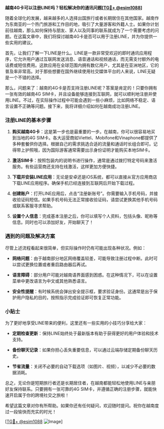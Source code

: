**越南4G卡可以注册LINE吗？轻松解决你的通讯问题[[TG💪+ @esim1088](https://t.me/s/esim1088)]**

随着全球化的发展，越来越多的人选择出国旅行或者长期居住在其他国家。越南作为东南亚的一个热门旅游和工作目的地，吸引了大量游客和外籍人士。如果你计划前往越南，那么如何保持与朋友、家人以及同事的联系就成为了一个需要考虑的问题。在这篇文章中，我们将探讨越南4G卡是否可以用于注册LINE，并为你提供一些实用的建议。

首先，让我们了解一下LINE是什么。LINE是一款非常受欢迎的即时通讯应用程序，它允许用户通过互联网发送消息、语音通话和视频通话，而无需支付额外的电话费或短信费用。这款应用在全球范围内拥有数亿用户，尤其是在亚洲地区，它的普及率非常高。对于那些想要在国外继续使用社交媒体平台的人来说，LINE无疑是一个不错的选择。

那么，问题来了：越南的4G卡是否支持注册LINE呢？答案是肯定的！只要你拥有一张有效的越南4G SIM卡，并且设备能够连接到互联网，就可以顺利地注册并使用LINE。不过，在实际操作过程中可能会遇到一些小麻烦，比如网络不稳定、语言设置不正确等问题。接下来，我将详细介绍如何在越南成功注册LINE。

### 注册LINE的基本步骤

1. **购买越南4G卡**：这是第一步也是最重要的一步。在越南，你可以很容易地买到当地的4G SIM卡。各大运营商如Viettel、Mobifone和Vinaphone都提供了多种套餐供你选择。根据自己的需求挑选合适的流量和通话时长组合即可。记得带上护照哦，因为国际游客通常需要出示身份证明才能购买本地SIM卡。

2. **激活SIM卡**：按照包装内的说明书进行操作，通常是通过拨打特定号码来激活服务。有些运营商还支持在线激活，这样更加方便快捷。

3. **下载并安装LINE应用**：无论是安卓还是iOS系统，都可以直接从官方应用商店下载LINE应用程序。确保手机已经连接到互联网后开始下载过程。

4. **创建账户**：打开LINE应用后，点击“注册新账号”。你需要输入手机号码，并接收验证码短信。如果手机号码无法正常接收验证码，请尝试更换其他手机号码或联系客服寻求帮助。

5. **设置个人信息**：完成基本注册之后，你可以填写个人资料，包括头像、昵称等信息。同时也可以添加好友，开始聊天了！

### 遇到的问题及解决方案

尽管上述流程看起来很简单，但实际操作时仍有可能出现各种状况。例如：

- **网络问题**：由于越南部分地区网络覆盖较差，可能导致注册过程中断。此时可以尝试更换位置或者重启路由器后再试。
  
- **语言障碍**：部分用户可能对越南语界面感到困惑。在这种情况下，可以在设置菜单中更改语言为中文或其他熟悉语言。

- **安全性提醒**：有时候系统会弹出安全提示框，要求验证身份。这通常是出于保护用户隐私的目的，按照指示完成验证即可恢复正常功能。

### 小贴士

为了更好地享受LINE带来的便利，这里还有一些实用的小技巧分享给大家：

- **定期检查更新**：保持LINE始终处于最新版本有助于获得更好的用户体验和技术支持。
  
- **备份聊天记录**：如果你担心丢失重要信息，可以通过云端存储定期备份聊天历史。
  
- **节省流量**：关闭不必要的自动下载选项（如图片、视频），以减少不必要的数据消耗。

总之，无论你是短期旅行者还是长期居住者，在越南都能轻松地使用LINE与亲朋好友保持联系。只要拥有一张可靠的4G SIM卡，并遵循正确的注册步骤，就能快速开启属于你的跨境社交之旅啦！

希望这篇文章对你有所帮助。如果你还有任何疑问，欢迎随时提问。祝你在越南度过一段愉快而充实的时光！

[[TG💪+ @esim1088](https://t.me/s/esim1088) ![Image](https://i.postimg.cc/4NQfJmqS/Snipaste-2025-05-13-00-14-12.png)]